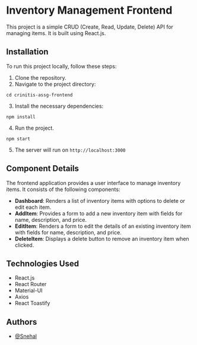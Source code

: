 # Inventory Management Frontend

This project is a simple CRUD (Create, Read, Update, Delete) API for managing items. It is built using React.js.

## Installation

To run this project locally, follow these steps:

1. Clone the repository.
2. Navigate to the project directory:

```
cd crinitis-assg-frontend
```

3. Install the necessary dependencies:

```
npm install
```

4. Run the project.

```
npm start
```

5. The server will run on `http://localhost:3000`

## Component Details

The frontend application provides a user interface to manage inventory items. It consists of the following components:

- **Dashboard**: Renders a list of inventory items with options to delete or edit each item.
- **AddItem**: Provides a form to add a new inventory item with fields for name, description, and price.
- **EditItem**: Renders a form to edit the details of an existing inventory item with fields for name, description, and price.
- **DeleteItem**: Displays a delete button to remove an inventory item when clicked.

## Technologies Used

- React.js
- React Router
- Material-UI
- Axios
- React Toastify

## Authors

- [@Snehal](https://github.com/Snehal-Salvi)
